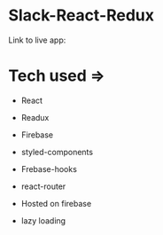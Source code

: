 # Slack-React-Redux

Link to live app: 

# Tech used =>

- React
- Readux 
- Firebase
- styled-components
- Frebase-hooks 
- react-router

- Hosted on firebase
- lazy loading
